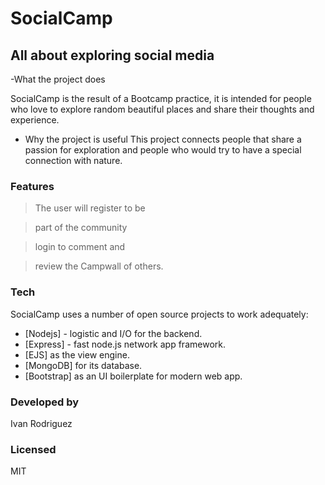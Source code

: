 # SocialCamp
## All about exploring social media

-What the project does

SocialCamp is the result of a Bootcamp practice, it is intended for people who love to explore random beautiful places and share their thoughts and experience.

- Why the project is useful
This project connects people that share a passion for exploration and people who would try to have a special connection with nature.

### Features
> The user will register to be

> part of the community

> login to comment and 

> review the Campwall of others.

### Tech

SocialCamp uses a number of open source projects to work adequately:
- [Nodejs] - logistic and I/O for the backend.
- [Express] - fast node.js network app framework.
- [EJS] as the view engine.
- [MongoDB] for its database.
- [Bootstrap] as an UI boilerplate for modern web app.


### Developed by
Ivan Rodriguez

### Licensed
MIT